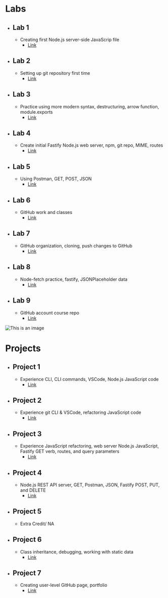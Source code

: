 # Labs

- ## Lab 1
  - Creating first Node.js server-side JavaScrip file
    - [Link](https://micoh-oneal.github.io/CIT281-lab1/)
- ## Lab 2
  - Setting up git repository first time
    - [Link](https://micoh-oneal.github.io/CIT281-lab2/)
- ## Lab 3
  - Practice using more modern syntax, destructuring, arrow function, module.exports
    - [Link](https://micoh-oneal.github.io/CIT281-lab3/)
- ## Lab 4
  - Create initial Fastify Node.js web server, npm, git repo, MIME, routes
    - [Link](https://micoh-oneal.github.io/CIT281-lab4/)
- ## Lab 5
  - Using Postman, GET, POST, JSON
    - [Link](https://micoh-oneal.github.io/CIT281-lab5/)
- ## Lab 6
  - GitHub work and classes
    - [Link](https://micoh-oneal.github.io/CIT281-lab6/)
- ## Lab 7
  - GitHub organization, cloning, push changes to GitHub
    - [Link](https://micoh-oneal.github.io/CIT281-lab7/)
- ## Lab 8
  - Node-fetch practice, fastify, JSONPlaceholder data
    - [Link](https://micoh-oneal.github.io/CIT281-lab8/)
- ## Lab 9
  - GitHub account course repo
    - [Link](https://micoh-oneal.github.io/CIT281-lab9/)

![This is an image](https://images.unsplash.com/photo-1564865878688-9a244444042a?ixlib=rb-1.2.1&ixid=MnwxMjA3fDB8MHxwaG90by1wYWdlfHx8fGVufDB8fHx8&auto=format&fit=crop&w=1170&q=80)

# Projects

- ## Project 1
  - Experience CLI, CLI commands, VSCode, Node.js JavaScript code
    - [Link](https://micoh-oneal.github.io/CIT281-p1/)
- ## Project 2
  - Experience git CLI & VSCode, refactoring JavaScript code
    - [Link](https://micoh-oneal.github.io/CIT281-p2/)
- ## Project 3
  - Experience JavaScript refactoring, web server Node.js JavaScript, Fastify GET verb, routes, and query parameters
    - [Link](https://micoh-oneal.github.io/CIT281-p3/)
- ## Project 4
  - Node.js REST API server, GET, Postman, JSON, Fastify POST, PUT, and DELETE
    - [Link](https://micoh-oneal.github.io/CIT281-p4/)
- ## Project 5
  - Extra Credit/ NA
- ## Project 6
  - Class inheritance, debugging, working with static data
    - [Link](https://micoh-oneal.github.io/CIT281-p6/)
- ## Project 7
  - Creating user-level GitHub page, portfolio
    - [Link](https://micoh-oneal.github.io/CIT281-p7/)
